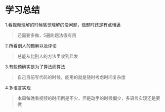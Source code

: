 # 学习总结

1.看视频理解的时候感觉理解的没问题，做题时还是有点懵逼
> 还需要多做，5遍刷题法很有用

2.所看别人的题解以及评论
> 总能从比别人的方法里收到启发

3.有些题确实是为了算法而算法
> 自己目前写代码的时候，能用的就是随时考虑时间复杂度
  
4.多语言实现
> 本周每晚看视频的时间倒是不少，但是动手的时候偏少，多语言实现还是要做
